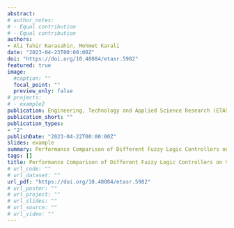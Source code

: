 ```yaml
---
abstract: 
# author_notes:
# - Equal contribution
# - Equal contribution
authors:
- Ali Tahir Karasahin, Mehmet Karali
date: "2023-04-23T00:00:00Z"
doi: "https://doi.org/10.48084/etasr.5982"
featured: true
image: 
  #caption: ""
  focal_point: ""
  preview_only: false
# projects:
# - example2
publication: Engineering, Technology and Applied Science Research (ETASR)
publication_short: ""
publication_types:
- "2"
publishDate: "2023-04-22T00:00:00Z"
slides: example
summary: Performance Comparison of Different Fuzzy Logic Controllers on Vehicle-Caravan Systems
tags: []
title: Performance Comparison of Different Fuzzy Logic Controllers on Vehicle-Caravan Systems
# url_code: ""
# url_dataset: ""
url_pdf: "https://doi.org/10.48084/etasr.5982"
# url_poster: ""
# url_project: ""
# url_slides: ""
# url_source: ""
# url_video: ""
---
```

